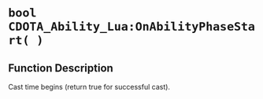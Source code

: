 # `bool CDOTA_Ability_Lua:OnAbilityPhaseStart( )`
## Function Description
Cast time begins (return true for successful cast).
